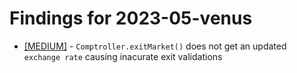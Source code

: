 # Findings for 2023-05-venus 

- [[MEDIUM]]([MEDIUM]-1710635703/README.md) - `Comptroller.exitMarket()` does not get an updated `exchange rate` causing inacurate exit validations
